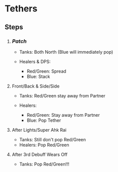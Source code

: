 # Tethers
## Steps
1. ### _Patch_

    * Tanks: Both North (Blue will immediately pop)
    * Healers & DPS: 

        * Red/Green: Spread
        * Blue: Stack
    
2. Front/Back & Side/Side
    
    * Tanks: Red/Green stay away from Partner
    * Healers:

        * Red/Green: Stay away from Partner
        * Blue: Pop Tether
    
3. After Lights/Super Ahk Rai

    * Tanks: Still don't pop Red/Green
    * Healers: Pop Red/Green

4. After 3rd Debuff Wears Off
    
    * Tanks: Pop Red/Green!!!